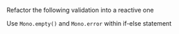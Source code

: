 Refactor the following validation into a reactive one 
   
<div class="hint">
  Use <code>Mono.empty()</code> and <code>Mono.error</code> within if-else statement
</div>